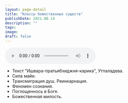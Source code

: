```yaml
---
layout: page-detail
title: "Классы божественных существ"
publishDate: 2021.08.14
description: ""
tags:
image:
draft: false
---
```


<audio title="2021.08.14 - Классы божественных существ.mp3" src="/upload/iblock/19f/19ff81dfa23f4d07e387043d9adac2fa.mp3" controls=""></audio>

* Текст "Ишвара-пратьябхиджня-карика", Утпаладева.
* Сила майи.
* Трансмиграция душ. Реинкарнация.
* Феномен сознания.
* Поглощеннось в Боге.
* Божественная милость.

  
